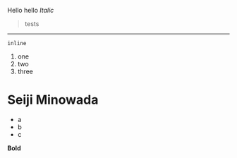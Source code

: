 Hello hello
*Italic*
> tests
--------
`inline`
1. one
2. two
3. three
# Seiji Minowada
* a
* b
* c

**Bold**
